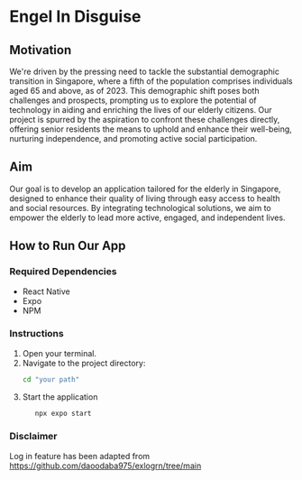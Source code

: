 # Engel In Disguise

## Motivation
We're driven by the pressing need to tackle the substantial demographic transition in Singapore, where a fifth of the population comprises individuals aged 65 and above, as of 2023. This demographic shift poses both challenges and prospects, prompting us to explore the potential of technology in aiding and enriching the lives of our elderly citizens. Our project is spurred by the aspiration to confront these challenges directly, offering senior residents the means to uphold and enhance their well-being, nurturing independence, and promoting active social participation.

## Aim
Our goal is to develop an application tailored for the elderly in Singapore, designed to enhance their quality of living through easy access to health and social resources. By integrating technological solutions, we aim to empower the elderly to lead more active, engaged, and independent lives.

## How to Run Our App

### Required Dependencies
- React Native
- Expo
- NPM

### Instructions
1. Open your terminal.
2. Navigate to the project directory:
   ```bash
   cd "your path"
3. Start the application
   ```bash
      npx expo start

### Disclaimer
Log in feature has been adapted from https://github.com/daoodaba975/exlogrn/tree/main
